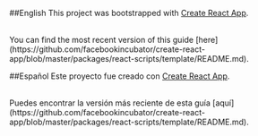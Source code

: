 ##English
This project was bootstrapped with [Create React App](https://github.com/facebookincubator/create-react-app).

<br>
You can find the most recent version of this guide [here](https://github.com/facebookincubator/create-react-app/blob/master/packages/react-scripts/template/README.md).

##Español
Este proyecto fue creado con [Create React App](https://github.com/facebookincubator/create-react-app).

<br>
Puedes encontrar la versión más reciente de esta guía [aquí](https://github.com/facebookincubator/create-react-app/blob/master/packages/react-scripts/template/README.md).